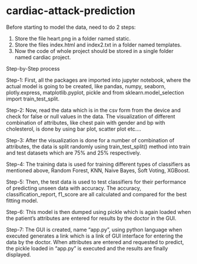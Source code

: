 # cardiac-attack-prediction

Before starting to model the data, need to do 2 steps:
 
1. Store the file heart.png in a folder named static.
2. Store the files index.html and index2.txt in a folder named templates.
3. Now the code of whole project should be stored in a single folder named cardiac project.

Step-by-Step process

Step-1: First, all the packages are imported into jupyter notebook, where the actual model is going to be created, like pandas, numpy, seaborn, plotly.express, matplotlib.pyplot, pickle and from sklearn.model_selection import train_test_split.

Step-2: Now, read the data which is in the csv form from the device and check for false or null values in the data. The visualization of different combination of attributes, like chest pain with gender and bp with cholesterol, is done by using bar plot, scatter plot etc….

Step-3: After the visualization is done for a number of combination of attributes, the data is split randomly using train_test_split() method into train and test datasets which are 75% and 25% respectively.

Step-4: The training data is used for training different types of classifiers as mentioned above, Random Forest, KNN, Naive Bayes, Soft Voting, XGBoost. 

Step-5: Then, the test data is used to test classifiers for their performance of predicting unseen data with accuracy. The accuracy, classification_report, f1_score are all calculated and compared for the best fitting model.

Step-6: This model is then dumped using pickle which is again loaded when the patient’s attributes are entered for results by the doctor in the GUI.

Step-7: The GUI is created, name “app.py”, using python language when executed generates a link which is a link of GUI interface for entering the data by the doctor. When attributes are entered and requested to predict, the pickle loaded in “app.py” is executed and the results are finally displayed. 
